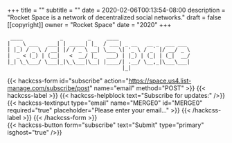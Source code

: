 +++
title = ""
subtitle = ""
date = 2020-02-06T00:13:54-08:00
description = "Rocket Space is a network of decentralized social networks."
draft = false
[[copyright]]
  owner = "Rocket Space"
  date = "2020"
+++

```
 ____            _        _     ____                       
|  _ \ ___   ___| | _____| |_  / ___| _ __   __ _  ___ ___ 
| |_) / _ \ / __| |/ / _ \ __| \___ \| '_ \ / _` |/ __/ _ \
|  _ < (_) | (__|   <  __/ |_   ___) | |_) | (_| | (_|  __/
|_| \_\___/ \___|_|\_\___|\__| |____/| .__/ \__,_|\___\___|
                                     |_|                   
```

{{< hackcss-form id="subscribe" action="https://space.us4.list-manage.com/subscribe/post" name="email" method="POST" >}}
  <input type="hidden" name="u" value="1fb123e8f8927617e2f71cfd2">
  <input type="hidden" name="id" value="9c3629eaee">
  {{< hackcss-label >}}
    {{< hackcss-helpblock text="Subscribe for updates:" />}}
    {{< hackcss-textinput type="email" name="MERGE0" id="MERGE0" required="true" placeholder="Please enter your email..." >}}
  {{< /hackcss-label >}}
{{< /hackcss-form >}}
<br />
{{< hackcss-button form="subscribe" text="Submit" type="primary" isghost="true" />}}
